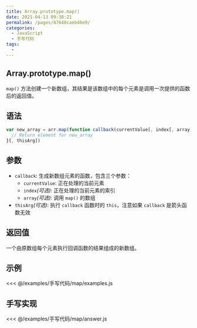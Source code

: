 ```yaml
---
title: Array.prototype.map()
date: 2021-04-13 09:38:21
permalink: /pages/87640caeb46e9/
categories:
  - JavaScript
  - 手写代码
tags:
  -
---
```


## Array.prototype.map()

`map()` 方法创建一个新数组，其结果是该数组中的每个元素是调用一次提供的函数后的返回值。

## 语法

```js
var new_array = arr.map(function callback(currentValue[, index[, array]]) {
  // Return element for new_array
}[, thisArg])
```

## 参数

- `callback`: 生成新数组元素的函数，包含三个参数：
  - `currentValue`: 正在处理的当前元素
  - `index`_(可选)_: 正在处理的当前元素的索引
  - `array`_(可选)_: 调用 `map()` 的数组
- `thisArg`_(可选)_: 执行 `callback` 函数时的 `this`，注意如果 `callback` 是箭头函数无效

## 返回值

一个由原数组每个元素执行回调函数的结果组成的新数组。

## 示例

<<< @/examples/手写代码/map/examples.js

## 手写实现

<<< @/examples/手写代码/map/answer.js

